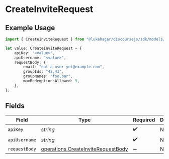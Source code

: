 # CreateInviteRequest

## Example Usage

```typescript
import { CreateInviteRequest } from "@lukehagar/discoursejs/sdk/models/operations";

let value: CreateInviteRequest = {
    apiKey: "<value>",
    apiUsername: "<value>",
    requestBody: {
        email: "not-a-user-yet@example.com",
        groupIds: "42,43",
        groupNames: "foo,bar",
        maxRedemptionsAllowed: 5,
    },
};
```

## Fields

| Field                                                                                           | Type                                                                                            | Required                                                                                        | Description                                                                                     |
| ----------------------------------------------------------------------------------------------- | ----------------------------------------------------------------------------------------------- | ----------------------------------------------------------------------------------------------- | ----------------------------------------------------------------------------------------------- |
| `apiKey`                                                                                        | *string*                                                                                        | :heavy_check_mark:                                                                              | N/A                                                                                             |
| `apiUsername`                                                                                   | *string*                                                                                        | :heavy_check_mark:                                                                              | N/A                                                                                             |
| `requestBody`                                                                                   | [operations.CreateInviteRequestBody](../../../sdk/models/operations/createinviterequestbody.md) | :heavy_minus_sign:                                                                              | N/A                                                                                             |